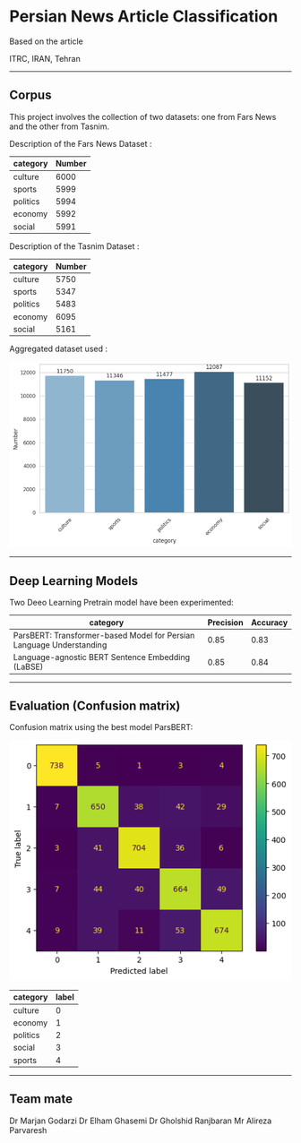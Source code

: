 # Persian News Article Classification
Based on the article

ITRC, IRAN, Tehran

---
Corpus
---

This project involves the collection of two datasets: one from Fars News and the other from Tasnim.

Description of the Fars News Dataset :

|  category    |   Number   |     
|--------------|------------|
| culture      | 6000       |
| sports       | 5999       |
| politics     | 5994       |
| economy      | 5992       |
| social       | 5991       |

Description of the Tasnim Dataset :

|  category    |   Number   |     
|--------------|------------|
| culture      | 5750       |
| sports       | 5347       |
| politics     | 5483       |
| economy      | 6095       |
| social       | 5161       |

Aggregated dataset used :

![datasets](dataset-image.png)

---
Deep Learning Models
---

Two Deeo Learning Pretrain model have  been experimented:

|  category    | Precision  | Accuracy   |    
|--------------|------------|------------|
| ParsBERT: Transformer-based Model for Persian Language Understanding     | 0.85       |0.83     |
| Language-agnostic BERT Sentence Embedding (LaBSE)       | 0.85       |0.84       |

---
Evaluation (Confusion matrix)
---
Confusion matrix using the best model ParsBERT:

![Confusion matrix](confusion-matrix.png)

|  category    | label  |
|--------------|------------|
| culture      | 0       |
| economy      | 1       |
| politics     | 2       |
| social       | 3       |
| sports       | 4       |

---
Team mate
---
Dr Marjan Godarzi
Dr Elham Ghasemi
Dr Gholshid Ranjbaran
Mr Alireza Parvaresh
    
